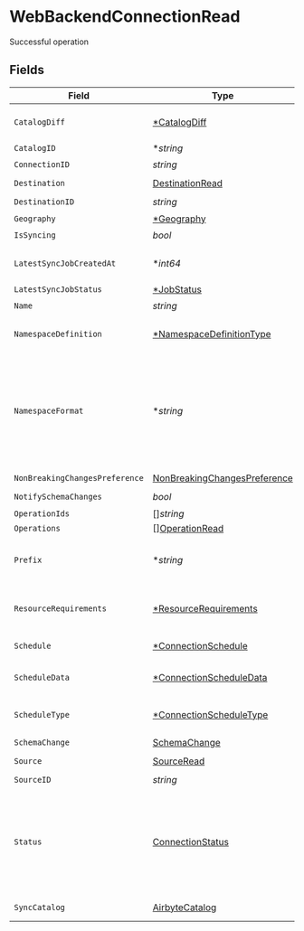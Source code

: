 # WebBackendConnectionRead

Successful operation


## Fields

| Field                                                                                                                                                                                                                             | Type                                                                                                                                                                                                                              | Required                                                                                                                                                                                                                          | Description                                                                                                                                                                                                                       | Example                                                                                                                                                                                                                           |
| --------------------------------------------------------------------------------------------------------------------------------------------------------------------------------------------------------------------------------- | --------------------------------------------------------------------------------------------------------------------------------------------------------------------------------------------------------------------------------- | --------------------------------------------------------------------------------------------------------------------------------------------------------------------------------------------------------------------------------- | --------------------------------------------------------------------------------------------------------------------------------------------------------------------------------------------------------------------------------- | --------------------------------------------------------------------------------------------------------------------------------------------------------------------------------------------------------------------------------- |
| `CatalogDiff`                                                                                                                                                                                                                     | [*CatalogDiff](../../models/shared/catalogdiff.md)                                                                                                                                                                                | :heavy_minus_sign:                                                                                                                                                                                                                | Describes the difference between two Airbyte catalogs.                                                                                                                                                                            |                                                                                                                                                                                                                                   |
| `CatalogID`                                                                                                                                                                                                                       | **string*                                                                                                                                                                                                                         | :heavy_minus_sign:                                                                                                                                                                                                                | N/A                                                                                                                                                                                                                               |                                                                                                                                                                                                                                   |
| `ConnectionID`                                                                                                                                                                                                                    | *string*                                                                                                                                                                                                                          | :heavy_check_mark:                                                                                                                                                                                                                | N/A                                                                                                                                                                                                                               |                                                                                                                                                                                                                                   |
| `Destination`                                                                                                                                                                                                                     | [DestinationRead](../../models/shared/destinationread.md)                                                                                                                                                                         | :heavy_check_mark:                                                                                                                                                                                                                | N/A                                                                                                                                                                                                                               |                                                                                                                                                                                                                                   |
| `DestinationID`                                                                                                                                                                                                                   | *string*                                                                                                                                                                                                                          | :heavy_check_mark:                                                                                                                                                                                                                | N/A                                                                                                                                                                                                                               |                                                                                                                                                                                                                                   |
| `Geography`                                                                                                                                                                                                                       | [*Geography](../../models/shared/geography.md)                                                                                                                                                                                    | :heavy_minus_sign:                                                                                                                                                                                                                | N/A                                                                                                                                                                                                                               |                                                                                                                                                                                                                                   |
| `IsSyncing`                                                                                                                                                                                                                       | *bool*                                                                                                                                                                                                                            | :heavy_check_mark:                                                                                                                                                                                                                | N/A                                                                                                                                                                                                                               |                                                                                                                                                                                                                                   |
| `LatestSyncJobCreatedAt`                                                                                                                                                                                                          | **int64*                                                                                                                                                                                                                          | :heavy_minus_sign:                                                                                                                                                                                                                | epoch time of the latest sync job. null if no sync job has taken place.                                                                                                                                                           |                                                                                                                                                                                                                                   |
| `LatestSyncJobStatus`                                                                                                                                                                                                             | [*JobStatus](../../models/shared/jobstatus.md)                                                                                                                                                                                    | :heavy_minus_sign:                                                                                                                                                                                                                | N/A                                                                                                                                                                                                                               |                                                                                                                                                                                                                                   |
| `Name`                                                                                                                                                                                                                            | *string*                                                                                                                                                                                                                          | :heavy_check_mark:                                                                                                                                                                                                                | N/A                                                                                                                                                                                                                               |                                                                                                                                                                                                                                   |
| `NamespaceDefinition`                                                                                                                                                                                                             | [*NamespaceDefinitionType](../../models/shared/namespacedefinitiontype.md)                                                                                                                                                        | :heavy_minus_sign:                                                                                                                                                                                                                | Method used for computing final namespace in destination                                                                                                                                                                          |                                                                                                                                                                                                                                   |
| `NamespaceFormat`                                                                                                                                                                                                                 | **string*                                                                                                                                                                                                                         | :heavy_minus_sign:                                                                                                                                                                                                                | Used when namespaceDefinition is 'customformat'. If blank then behaves like namespaceDefinition = 'destination'. If "${SOURCE_NAMESPACE}" then behaves like namespaceDefinition = 'source'.                                       | ${SOURCE_NAMESPACE}                                                                                                                                                                                                               |
| `NonBreakingChangesPreference`                                                                                                                                                                                                    | [NonBreakingChangesPreference](../../models/shared/nonbreakingchangespreference.md)                                                                                                                                               | :heavy_check_mark:                                                                                                                                                                                                                | N/A                                                                                                                                                                                                                               |                                                                                                                                                                                                                                   |
| `NotifySchemaChanges`                                                                                                                                                                                                             | *bool*                                                                                                                                                                                                                            | :heavy_check_mark:                                                                                                                                                                                                                | N/A                                                                                                                                                                                                                               |                                                                                                                                                                                                                                   |
| `OperationIds`                                                                                                                                                                                                                    | []*string*                                                                                                                                                                                                                        | :heavy_minus_sign:                                                                                                                                                                                                                | N/A                                                                                                                                                                                                                               |                                                                                                                                                                                                                                   |
| `Operations`                                                                                                                                                                                                                      | [][OperationRead](../../models/shared/operationread.md)                                                                                                                                                                           | :heavy_minus_sign:                                                                                                                                                                                                                | N/A                                                                                                                                                                                                                               |                                                                                                                                                                                                                                   |
| `Prefix`                                                                                                                                                                                                                          | **string*                                                                                                                                                                                                                         | :heavy_minus_sign:                                                                                                                                                                                                                | Prefix that will be prepended to the name of each stream when it is written to the destination.                                                                                                                                   |                                                                                                                                                                                                                                   |
| `ResourceRequirements`                                                                                                                                                                                                            | [*ResourceRequirements](../../models/shared/resourcerequirements.md)                                                                                                                                                              | :heavy_minus_sign:                                                                                                                                                                                                                | optional resource requirements to run workers (blank for unbounded allocations)                                                                                                                                                   |                                                                                                                                                                                                                                   |
| `Schedule`                                                                                                                                                                                                                        | [*ConnectionSchedule](../../models/shared/connectionschedule.md)                                                                                                                                                                  | :heavy_minus_sign:                                                                                                                                                                                                                | if null, then no schedule is set.                                                                                                                                                                                                 |                                                                                                                                                                                                                                   |
| `ScheduleData`                                                                                                                                                                                                                    | [*ConnectionScheduleData](../../models/shared/connectionscheduledata.md)                                                                                                                                                          | :heavy_minus_sign:                                                                                                                                                                                                                | schedule for when the the connection should run, per the schedule type                                                                                                                                                            |                                                                                                                                                                                                                                   |
| `ScheduleType`                                                                                                                                                                                                                    | [*ConnectionScheduleType](../../models/shared/connectionscheduletype.md)                                                                                                                                                          | :heavy_minus_sign:                                                                                                                                                                                                                | determine how the schedule data should be interpreted                                                                                                                                                                             |                                                                                                                                                                                                                                   |
| `SchemaChange`                                                                                                                                                                                                                    | [SchemaChange](../../models/shared/schemachange.md)                                                                                                                                                                               | :heavy_check_mark:                                                                                                                                                                                                                | N/A                                                                                                                                                                                                                               |                                                                                                                                                                                                                                   |
| `Source`                                                                                                                                                                                                                          | [SourceRead](../../models/shared/sourceread.md)                                                                                                                                                                                   | :heavy_check_mark:                                                                                                                                                                                                                | N/A                                                                                                                                                                                                                               |                                                                                                                                                                                                                                   |
| `SourceID`                                                                                                                                                                                                                        | *string*                                                                                                                                                                                                                          | :heavy_check_mark:                                                                                                                                                                                                                | N/A                                                                                                                                                                                                                               |                                                                                                                                                                                                                                   |
| `Status`                                                                                                                                                                                                                          | [ConnectionStatus](../../models/shared/connectionstatus.md)                                                                                                                                                                       | :heavy_check_mark:                                                                                                                                                                                                                | Active means that data is flowing through the connection. Inactive means it is not. Deprecated means the connection is off and cannot be re-activated. the schema field describes the elements of the schema that will be synced. |                                                                                                                                                                                                                                   |
| `SyncCatalog`                                                                                                                                                                                                                     | [AirbyteCatalog](../../models/shared/airbytecatalog.md)                                                                                                                                                                           | :heavy_check_mark:                                                                                                                                                                                                                | describes the available schema (catalog).                                                                                                                                                                                         |                                                                                                                                                                                                                                   |